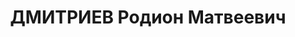 ---
title: ДМИТРИЕВ Родион Матвеевич
description: 'Род. в 1896, г. Ленинград, русский, кандидат в члены ВКП(б) в 1930-1935
  гг. Проживал: г. Ленинград, 11-я Красноармейская ул., д. 15б, кв. 54. Инженер 12-го
  паровозного отделения Окт. ж. д. Арестован 30 декабря 1936 г. Выездной сессией Военной
  коллегии Верховного суда СССР в г. Ленинград 30 апреля 1937 г. осужден по ст. ст.
  17-58-8, 58-7-11 УК РСФСР на 10 лет тюрьмы. Отбывал наказание в Смоленской тюрьме.

  Вновь арестован 23.03.1938. Обв. по ст. 58-10. Приговор: тройка при УНКВД по Смоленской
  обл., 25.03.1938 – ВМН. Расстрелян 03.04.1938, в г. Смоленск'
---